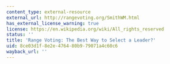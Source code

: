 ```yaml
---
content_type: external-resource
external_url: http://rangevoting.org/SmithWM.html
has_external_license_warning: true
license: https://en.wikipedia.org/wiki/All_rights_reserved
status: ''
title: 'Range Voting: The Best Way to Select a Leader?'
uid: 8ce03d1f-8e2e-4764-80b9-79071a4c60c6
wayback_url: ''
---
```

